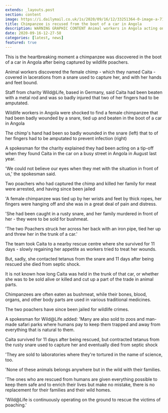 ```yaml
---
extends: _layouts.post
section: content
image: https://i.dailymail.co.uk/1s/2020/09/16/12/33251364-0-image-a-71_1600255150429.jpg 
title: Chimpanzee is recused from the boot of a car in Angola 
description: WARNING GRAPHIC CONTENT Animal workers in Angola acting on a tip-off discovered a female chimpanzee locked in the boot of a car by two poachers, who had beaten her with a metal rod. 
date: 2020-09-16-12-27-58 
categories: [latest, news] 
featured: true 
--- 
```

This is the heartbreaking moment a chimpanzee was discovered in the boot of a car in Angola after being captured by wildlife poachers. 

Animal workers discovered the female chimp - which they named Caita - covered in lacerations from a snare used to capture her, and with her hands and feet bound.

Staff from charity Wild@Life, based in Germany, said Caita had been beaten with a metal rod and was so badly injured that two of her fingers had to be amputated.

Wildlife workers in Angola were shocked to find a female chimpanzee that had been badly wounded by a snare, tied up and beaten in the boot of a car in Angola

The chimp's hand had been so badly wounded in the snare (left) that to of her fingers had to be amputated to prevent infection (right)

A spokesman for the charity explained they had been acting on a tip-off when they found Caita in the car on a busy street in Angola in August last year. 

'We could not believe our eyes when they met with the situation in front of us,' the spokesman said.

Two poachers who had captured the chimp and killed her family for meat were arrested, and having since been jailed

'A female chimpanzee was tied up by her wrists and feet by thick ropes, her fingers were hanging off and she was in a great deal of pain and distress. 

'She had been caught in a rusty snare, and her family murdered in front of her - they were to be sold for bushmeat.

'The two Poachers struck her across her back with an iron pipe, tied her up and threw her in the trunk of a car.'

The team took Caita to a nearby rescue centre where she survived for 11 days - slowly regaining her appetite as workers tried to treat her wounds.

But, sadly, she contacted tetanus from the snare and 11 days after being rescued she died from septic shock. 

It is not known how long Caita was held in the trunk of that car, or whether she was to be sold alive or killed and cut up a part of the trade in animal parts. 

Chimpanzees are often eaten as bushmeat, while their bones, blood, organs, and other body parts are used in various traditional medicines. 

The two poachers have since been jailed for wildlife crimes. 

 A spokesman for Wild@Life added: 'Many are also sold to zoos and man-made safari parks where humans pay to keep them trapped and away from everything that is natural to them.

Caita survived for 11 days after being rescued, but contracted tetanus from the rusty snare used to capture her and eventually died from septic shock

'They are sold to laboratories where they're tortured in the name of science, too.

'None of these animals belongs anywhere but in the wild with their families. 

'The ones who are rescued from humans are given everything possible to keep them safe and to enrich their lives but make no mistake, there is no replacement for their families and their wild homes.

'Wild@Life is continuously operating on the ground to rescue the victims of poaching.'

